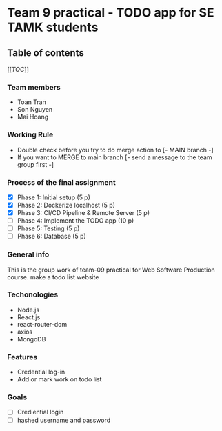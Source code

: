 # Team 9 practical - TODO app for SE TAMK students

## Table of contents
[[_TOC_]]

### Team members
* Toan Tran
* Son Nguyen
* Mai Hoang

### Working Rule
* Double check before you try to do merge action to [- MAIN branch -]
* If you want to MERGE to main branch [- send a message to the team group first -]

### Process of the final assignment
- [x] Phase 1: Initial setup (5 p)
- [x] Phase 2: Dockerize localhost (5 p)
- [x] Phase 3: CI/CD Pipeline & Remote Server (5 p)
- [ ] Phase 4: Implement the TODO app (10 p)
- [ ] Phase 5: Testing (5 p)
- [ ] Phase 6: Database (5 p)

### General info

This is the group work of team-09 practical for Web Software Production course.
make a todo list website


### Techonologies

* Node.js
* React.js
* react-router-dom
* axios
* MongoDB

### Features

* Credential log-in
* Add or mark work on todo list

### Goals
- [ ]  Crediential login
- [ ]  hashed username and password 
